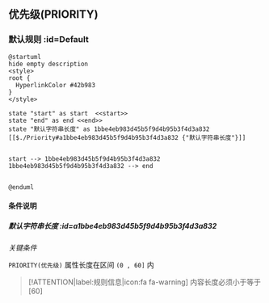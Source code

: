 ## 优先级(PRIORITY) <!-- {docsify-ignore-all} -->

   

### 默认规则 :id=Default

```plantuml
@startuml
hide empty description
<style>
root {
  HyperlinkColor #42b983
}
</style>

state "start" as start  <<start>>
state "end" as end <<end>>
state "默认字符串长度" as 1bbe4eb983d45b5f9d4b95b3f4d3a832 [[$./Priority#a1bbe4eb983d45b5f9d4b95b3f4d3a832 {"默认字符串长度"}]]


start --> 1bbe4eb983d45b5f9d4b95b3f4d3a832 
1bbe4eb983d45b5f9d4b95b3f4d3a832 --> end 


@enduml
```

#### 条件说明

##### 默认字符串长度 :id=a1bbe4eb983d45b5f9d4b95b3f4d3a832


*关键条件*


`PRIORITY(优先级)` 属性长度在区间 `(0 , 60]` 内

> [!ATTENTION|label:规则信息|icon:fa fa-warning]
> 内容长度必须小于等于[60]







